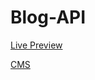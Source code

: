 # Blog-API

[Live Preview](https://blog-bice-tau-13.vercel.app/)

[CMS](https://github.com/zishan29/blog-cms)
